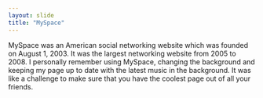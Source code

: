 ```yaml
---
layout: slide
title: "MySpace"
---
```

MySpace was an American social networking website which was founded on August 1, 2003. It was the largest networking website from 2005 to 2008. I personally remember using MySpace, changing the background and keeping my page up to date with the latest music in the background. It was like a challenge to make sure that you have the coolest page out of all your friends.

